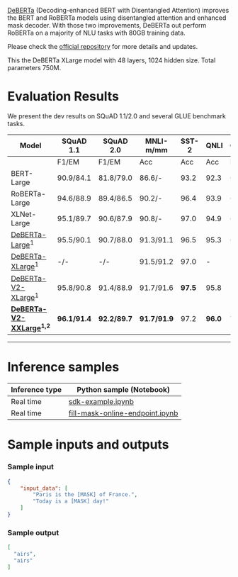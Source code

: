 [DeBERTa](https://arxiv.org/abs/2006.03654) (Decoding-enhanced BERT with Disentangled Attention) improves the BERT and RoBERTa models using disentangled attention and enhanced mask decoder. With those two improvements, DeBERTa out perform RoBERTa on a majority of NLU tasks with 80GB training data. 

Please check the [official repository](https://github.com/microsoft/DeBERTa) for more details and updates.

This the DeBERTa XLarge model with 48 layers, 1024 hidden size. Total parameters 750M.

# Evaluation Results

We present the dev results on SQuAD 1.1/2.0 and several GLUE benchmark tasks.

| Model                                                                                       | SQuAD 1.1     | SQuAD 2.0     | MNLI-m/mm     | SST-2    | QNLI     | CoLA     | RTE      | MRPC          | QQP           | STS-B         |
| ------------------------------------------------------------------------------------------- | ------------- | ------------- | ------------- | -------- | -------- | -------- | -------- | ------------- | ------------- | ------------- |
|                                                                                             | F1/EM         | F1/EM         | Acc           | Acc      | Acc      | MCC      | Acc      | Acc/F1        | Acc/F1        | P/S           |
| BERT-Large                                                                                  | 90.9/84.1     | 81.8/79.0     | 86.6/-        | 93.2     | 92.3     | 60.6     | 70.4     | 88.0/-        | 91.3/-        | 90.0/-        |
| RoBERTa-Large                                                                               | 94.6/88.9     | 89.4/86.5     | 90.2/-        | 96.4     | 93.9     | 68.0     | 86.6     | 90.9/-        | 92.2/-        | 92.4/-        |
| XLNet-Large                                                                                 | 95.1/89.7     | 90.6/87.9     | 90.8/-        | 97.0     | 94.9     | 69.0     | 85.9     | 90.8/-        | 92.3/-        | 92.5/-        |
| [DeBERTa-Large](https://huggingface.co/microsoft/deberta-large)<sup>1</sup>                 | 95.5/90.1     | 90.7/88.0     | 91.3/91.1     | 96.5     | 95.3     | 69.5     | 91.0     | 92.6/94.6     | 92.3/-        | 92.8/92.5     |
| [DeBERTa-XLarge](https://huggingface.co/microsoft/deberta-xlarge)<sup>1</sup>               | -/-           | -/-           | 91.5/91.2     | 97.0     | -        | -        | 93.1     | 92.1/94.3     | -             | 92.9/92.7     |
| [DeBERTa-V2-XLarge](https://huggingface.co/microsoft/deberta-v2-xlarge)<sup>1</sup>         | 95.8/90.8     | 91.4/88.9     | 91.7/91.6     | **97.5** | 95.8     | 71.1     | **93.9** | 92.0/94.2     | 92.3/89.8     | 92.9/92.9     |
| **[DeBERTa-V2-XXLarge](https://huggingface.co/microsoft/deberta-v2-xxlarge)<sup>1,2</sup>** | **96.1/91.4** | **92.2/89.7** | **91.7/91.9** | 97.2     | **96.0** | **72.0** | 93.5     | **93.1/94.9** | **92.7/90.3** | **93.2/93.1** |
--------

# Inference samples

Inference type|Python sample (Notebook)
|--|--|
Real time|[sdk-example.ipynb](https://aka.ms/sdk-notebook-examples)
Real time|[fill-mask-online-endpoint.ipynb](https://aka.ms/fill-mask-online-endpoint-oss)

# Sample inputs and outputs

### Sample input
```json
{
    "input_data": [
        "Paris is the [MASK] of France.",
        "Today is a [MASK] day!"
    ]
}
```

### Sample output
```json
[
  "airs",
  "airs"
]
```
